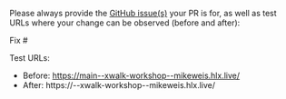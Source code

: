 Please always provide the [GitHub issue(s)](../issues) your PR is for, as well as test URLs where your change can be observed (before and after):

Fix #<gh-issue-id>

Test URLs:
- Before: https://main--xwalk-workshop--mikeweis.hlx.live/
- After: https://<branch>--xwalk-workshop--mikeweis.hlx.live/
